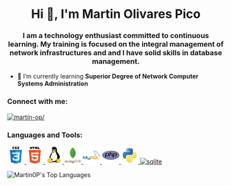 <h1 align="center">Hi 👋, I'm Martin Olivares Pico</h1>
<h3 align="center">I am a technology enthusiast committed to continuous learning. My training is focused on the integral management of network infrastructures and and I have solid skills in database management.</h3>

- 🌱 I’m currently learning **Superior Degree of Network Computer Systems Administration**

<h3 align="left">Connect with me:</h3>
<p align="left">
<a href="https://linkedin.com/in/martín-op/" target="blank"><img align="center" src="https://raw.githubusercontent.com/rahuldkjain/github-profile-readme-generator/master/src/images/icons/Social/linked-in-alt.svg" alt="martín-op/" height="30" width="40" /></a>
</p>

<h3 align="left">Languages and Tools:</h3>
<p align="left"> <a href="https://www.w3schools.com/css/" target="_blank" rel="noreferrer"> <img src="https://raw.githubusercontent.com/devicons/devicon/master/icons/css3/css3-original-wordmark.svg" alt="css3" width="40" height="40"/> </a> <a href="https://www.w3.org/html/" target="_blank" rel="noreferrer"> <img src="https://raw.githubusercontent.com/devicons/devicon/master/icons/html5/html5-original-wordmark.svg" alt="html5" width="40" height="40"/> </a> <a href="https://www.linux.org/" target="_blank" rel="noreferrer"> <img src="https://raw.githubusercontent.com/devicons/devicon/master/icons/linux/linux-original.svg" alt="linux" width="40" height="40"/> </a> <a href="https://www.mongodb.com/" target="_blank" rel="noreferrer"> <img src="https://raw.githubusercontent.com/devicons/devicon/master/icons/mongodb/mongodb-original-wordmark.svg" alt="mongodb" width="40" height="40"/> </a> <a href="https://www.mysql.com/" target="_blank" rel="noreferrer"> <img src="https://raw.githubusercontent.com/devicons/devicon/master/icons/mysql/mysql-original-wordmark.svg" alt="mysql" width="40" height="40"/> </a> <a href="https://www.php.net" target="_blank" rel="noreferrer"> <img src="https://raw.githubusercontent.com/devicons/devicon/master/icons/php/php-original.svg" alt="php" width="40" height="40"/> </a> <a href="https://www.python.org" target="_blank" rel="noreferrer"> <img src="https://raw.githubusercontent.com/devicons/devicon/master/icons/python/python-original.svg" alt="python" width="40" height="40"/> </a> <a href="https://www.sqlite.org/" target="_blank" rel="noreferrer"> <img src="https://www.vectorlogo.zone/logos/sqlite/sqlite-icon.svg" alt="sqlite" width="40" height="40"/> </a> </p>

<!--
![Martin0P's Stats](https://github-readme-stats.vercel.app/api?username=Martin0P&theme=tokyonight&show_icons=true&hide_border=true&count_private=false)![Martin0P's Streak](https://github-readme-streak-stats.herokuapp.com/?user=Martin0P&theme=tokyonight&hide_border=true)
-->

![Martin0P's Top Languages](https://github-readme-stats.vercel.app/api/top-langs/?username=Martin0P&theme=tokyonight&show_icons=true&hide_border=true&layout=compact)

